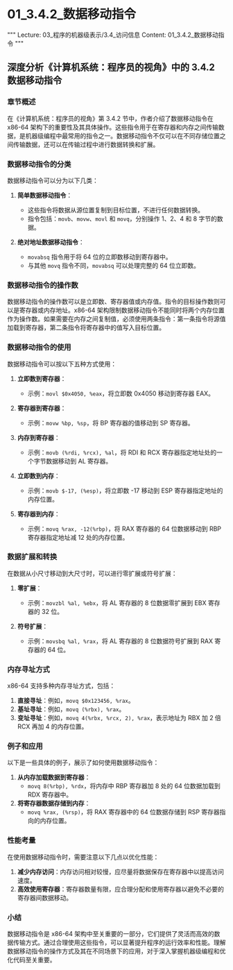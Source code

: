 # 01_3.4.2_数据移动指令

"""
Lecture: 03_程序的机器级表示/3.4_访问信息
Content: 01_3.4.2_数据移动指令
"""

## 深度分析《计算机系统：程序员的视角》中的 3.4.2 数据移动指令

### 章节概述

在《计算机系统：程序员的视角》第 3.4.2 节中，作者介绍了数据移动指令在 x86-64 架构下的重要性及其具体操作。这些指令用于在寄存器和内存之间传输数据，是机器级编程中最常用的指令之一。数据移动指令不仅可以在不同存储位置之间传输数据，还可以在传输过程中进行数据转换和扩展。

### 数据移动指令的分类

数据移动指令可以分为以下几类：

1. **简单数据移动指令**：
   - 这些指令将数据从源位置复制到目标位置，不进行任何数据转换。
   - 指令包括：`movb`、`movw`、`movl` 和 `movq`，分别操作 1、2、4 和 8 字节的数据。

2. **绝对地址数据移动指令**：
   - `movabsq` 指令用于将 64 位的立即数移动到寄存器中。
   - 与其他 `movq` 指令不同，`movabsq` 可以处理完整的 64 位立即数。

### 数据移动指令的操作数

数据移动指令的操作数可以是立即数、寄存器值或内存值。指令的目标操作数则可以是寄存器或内存地址。x86-64 架构限制数据移动指令不能同时将两个内存位置作为操作数。如果需要在内存之间复制值，必须使用两条指令：第一条指令将源值加载到寄存器，第二条指令将寄存器中的值写入目标位置。

### 数据移动指令的使用

数据移动指令可以按以下五种方式使用：
1. **立即数到寄存器**：
   - 示例：`movl $0x4050, %eax`，将立即数 0x4050 移动到寄存器 EAX。

2. **寄存器到寄存器**：
   - 示例：`movw %bp, %sp`，将 BP 寄存器的值移动到 SP 寄存器。

3. **内存到寄存器**：
   - 示例：`movb (%rdi, %rcx), %al`，将 RDI 和 RCX 寄存器指定地址处的一个字节数据移动到 AL 寄存器。

4. **立即数到内存**：
   - 示例：`movb $-17, (%esp)`，将立即数 -17 移动到 ESP 寄存器指定地址的内存位置。

5. **寄存器到内存**：
   - 示例：`movq %rax, -12(%rbp)`，将 RAX 寄存器的 64 位数据移动到 RBP 寄存器指定地址减 12 处的内存位置。

### 数据扩展和转换

在数据从小尺寸移动到大尺寸时，可以进行零扩展或符号扩展：
1. **零扩展**：
   - 示例：`movzbl %al, %ebx`，将 AL 寄存器的 8 位数据零扩展到 EBX 寄存器的 32 位。

2. **符号扩展**：
   - 示例：`movsbq %al, %rax`，将 AL 寄存器的 8 位数据符号扩展到 RAX 寄存器的 64 位。

### 内存寻址方式

x86-64 支持多种内存寻址方式，包括：
1. **直接寻址**：例如，`movq $0x123456, %rax`。
2. **基址寻址**：例如，`movq (%rbx), %rax`。
3. **变址寻址**：例如，`movq 4(%rbx, %rcx, 2), %rax`，表示地址为 RBX 加 2 倍 RCX 再加 4 的内存位置。

### 例子和应用

以下是一些具体的例子，展示了如何使用数据移动指令：
1. **从内存加载数据到寄存器**：
   - `movq 8(%rbp), %rdx`，将内存中 RBP 寄存器加 8 处的 64 位数据加载到 RDX 寄存器中。
2. **将寄存器数据存储到内存**：
   - `movq %rax, (%rsp)`，将 RAX 寄存器中的 64 位数据存储到 RSP 寄存器指向的内存位置。

### 性能考量

在使用数据移动指令时，需要注意以下几点以优化性能：
1. **减少内存访问**：内存访问相对较慢，应尽量将数据保存在寄存器中以提高访问速度。
2. **高效使用寄存器**：寄存器数量有限，应合理分配和使用寄存器以避免不必要的寄存器间数据移动。

### 小结

数据移动指令是 x86-64 架构中至关重要的一部分，它们提供了灵活而高效的数据传输方式。通过合理使用这些指令，可以显著提升程序的运行效率和性能。理解数据移动指令的操作方式及其在不同场景下的应用，对于深入掌握机器级编程和优化代码至关重要。

    